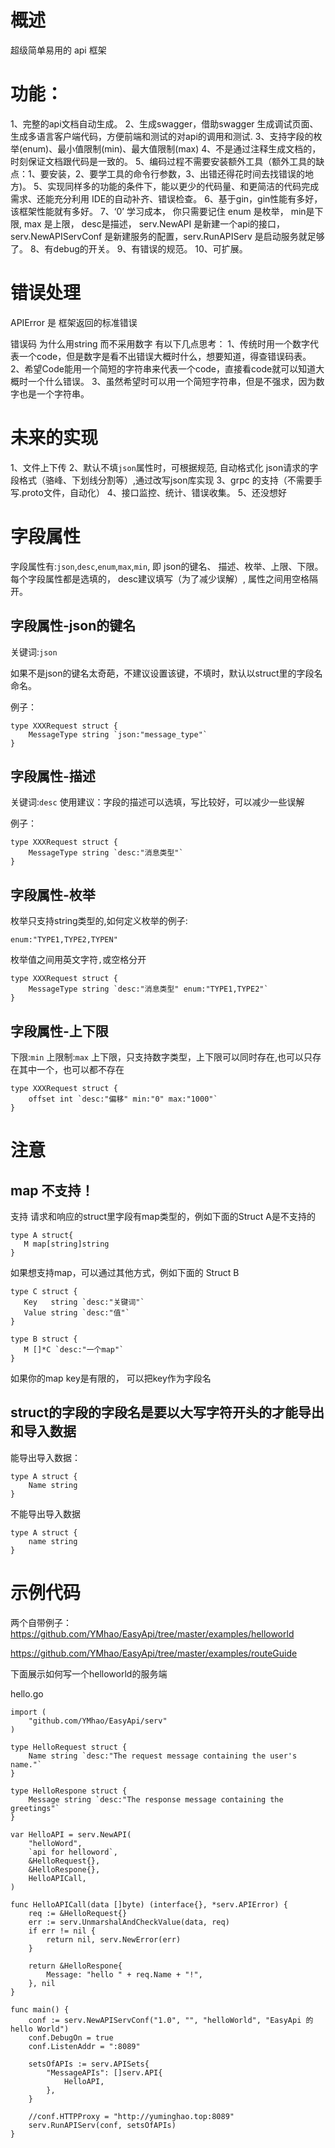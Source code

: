 # 概述

超级简单易用的 api 框架

# 功能：
1、完整的api文档自动生成。
2、生成swagger，借助swagger 生成调试页面、生成多语言客户端代码，方便前端和测试的对api的调用和测试.
3、支持字段的枚举(enum)、最小值限制(min)、最大值限制(max)
4、不是通过注释生成文档的，时刻保证文档跟代码是一致的。
5、编码过程不需要安装额外工具（额外工具的缺点：1、要安装，2、要学工具的命令行参数，3、出错还得花时间去找错误的地方)。
5、实现同样多的功能的条件下，能以更少的代码量、和更简洁的代码完成需求、还能充分利用 IDE的自动补齐、错误检查。
6、基于gin，gin性能有多好，该框架性能就有多好。
7、‘0’ 学习成本， 你只需要记住 enum 是枚举， min是下限, max 是上限， desc是描述， serv.NewAPI 是新建一个api的接口， serv.NewAPIServConf 是新建服务的配置，serv.RunAPIServ 是启动服务就足够了。
8、有debug的开关。
9、有错误的规范。 
10、可扩展。

# 错误处理

APIError 是 框架返回的标准错误

错误码 为什么用string 而不采用数字
有以下几点思考：
1、传统时用一个数字代表一个code，但是数字是看不出错误大概时什么，想要知道，得查错误码表。
2、希望Code能用一个简短的字符串来代表一个code，直接看code就可以知道大概时一个什么错误。
3、虽然希望时可以用一个简短字符串，但是不强求，因为数字也是一个字符串。

# 未来的实现

1、文件上下传
2、默认不填`json`属性时，可根据规范, 自动格式化 json请求的字段格式（骆峰、下划线分割等）,通过改写json库实现
3、grpc 的支持（不需要手写.proto文件，自动化）
4、接口监控、统计、错误收集。
5、还没想好

# 字段属性

字段属性有:`json`,`desc`,`enum`,`max`,`min`, 即 json的键名、 描述、枚举、上限、下限。
每个字段属性都是选填的， desc建议填写（为了减少误解）, 属性之间用空格隔开。

## 字段属性-json的键名

关键词:`json`

如果不是json的键名太奇葩，不建议设置该键，不填时，默认以struct里的字段名命名。

例子：

```golang
type XXXRequest struct {
	MessageType string `json:"message_type"`
}
```

## 字段属性-描述

关键词:`desc`
使用建议：字段的描述可以选填，写比较好，可以减少一些误解

例子：

```golang
type XXXRequest struct {
	MessageType string `desc:"消息类型"`
}
```

## 字段属性-枚举

枚举只支持string类型的,如何定义枚举的例子:

`enum:"TYPE1,TYPE2,TYPEN"`

枚举值之间用英文字符`,`或空格分开
```golang
type XXXRequest struct {
	MessageType string `desc:"消息类型" enum:"TYPE1,TYPE2"`
}
```

## 字段属性-上下限

下限:`min`
上限制:`max`
上下限，只支持数字类型，上下限可以同时存在,也可以只存在其中一个，也可以都不存在

```golang
type XXXRequest struct {
	offset int `desc:"偏移" min:"0" max:"1000"`
}
```

# 注意 

## map 不支持！

 支持 请求和响应的struct里字段有map类型的，例如下面的Struct A是不支持的
 ```golang
 type A struct{
	M map[string]string
 }
 ```
如果想支持map，可以通过其他方式，例如下面的 Struct B

 ```golang
type C struct {
	Key   string `desc:"关键词"`
	Value string `desc:"值"`
}

 type B struct {
	M []*C `desc:"一个map"`
 }
 ```

 如果你的map key是有限的， 可以把key作为字段名

## struct的字段的字段名是要以大写字符开头的才能导出和导入数据

能导出导入数据：
```golang
type A struct {
	Name string
}
```

不能导出导入数据
```golang
type A struct {
	name string
}
```


# 示例代码

两个自带例子：
https://github.com/YMhao/EasyApi/tree/master/examples/helloworld   

https://github.com/YMhao/EasyApi/tree/master/examples/routeGuide


下面展示如何写一个helloworld的服务端

hello.go
```
import (
	"github.com/YMhao/EasyApi/serv"
)

type HelloRequest struct {
	Name string `desc:"The request message containing the user's name."`
}

type HelloRespone struct {
	Message string `desc:"The response message containing the greetings"`
}

var HelloAPI = serv.NewAPI(
	"helloWord",
	`api for helloword`,
	&HelloRequest{},
	&HelloRespone{},
	HelloAPICall,
)

func HelloAPICall(data []byte) (interface{}, *serv.APIError) {
	req := &HelloRequest{}
	err := serv.UnmarshalAndCheckValue(data, req)
	if err != nil {
		return nil, serv.NewError(err)
	}

	return &HelloRespone{
		Message: "hello " + req.Name + "!",
	}, nil
}

func main() {
	conf := serv.NewAPIServConf("1.0", "", "helloWorld", "EasyApi 的 hello World")
	conf.DebugOn = true
	conf.ListenAddr = ":8089"

	setsOfAPIs := serv.APISets{
		"MessageAPIs": []serv.API{
			HelloAPI,
		},
	}

	//conf.HTTPProxy = "http://yuminghao.top:8089"
	serv.RunAPIServ(conf, setsOfAPIs)
}

```
